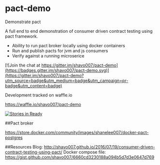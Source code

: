 
# pact-demo

Demonstrate pact

A full end to end demonstration of consumer driven contract testing using pact framework.

* Ability to run pact broker locally using docker containers
* Run and publish pacts for jvm and js consumers
* Verify against a running microserice

[![Join the chat at https://gitter.im/shavo007/pact-demo](https://badges.gitter.im/shavo007/pact-demo.svg)](https://gitter.im/shavo007/pact-demo?utm_source=badge&utm_medium=badge&utm_campaign=pr-badge&utm_content=badge)


Development tracked on waffle.io

https://waffle.io/shavo007/pact-demo

[![Stories in Ready](https://badge.waffle.io/shavo007/pact-demo.png?label=ready&title=Ready)](https://waffle.io/shavo007/pact-demo)


##Pact broker

https://store.docker.com/community/images/shanelee007/docker-pact-postgres

##Resources
Blog:  http://shavo007.github.io/2016/07/19/consumer-driven-contract-testing-using-pact/
Docker compose file: https://gist.github.com/shavo007/6660cd3230188a094b5d7d3e0647d769
